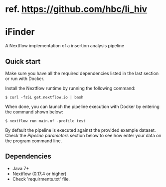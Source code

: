 
# ref.  https://github.com/hbc/li_hiv

# iFinder

A Nextflow implementation of a insertion analysis pipeline

## Quick start 

Make sure you have all the required dependencies listed in the last section or run with Docker.

Install the Nextflow runtime by running the following command:

    $ curl -fsSL get.nextflow.io | bash


When done, you can launch the pipeline execution with Docker by entering the command shown below:

    $ nextflow run main.nf -profile test

By default the pipeline is executed against the provided example dataset. 
Check the *Pipeline parameters*  section below to see how enter your data on the program 
command line.     
    


Dependencies 
------------

 * Java 7+ 
 * Nextflow (0.17.4 or higher)
 * Check 'requirments.txt' file.
